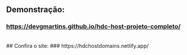## Demonstração:
### https://devgmartins.github.io/hdc-host-projeto-completo/
<br>
## Confira o site:
### https://hdchostdomains.netlify.app/
